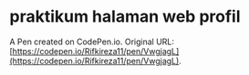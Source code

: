 # praktikum  halaman web profil

A Pen created on CodePen.io. Original URL: [https://codepen.io/Rifkireza11/pen/VwgjagL](https://codepen.io/Rifkireza11/pen/VwgjagL).

